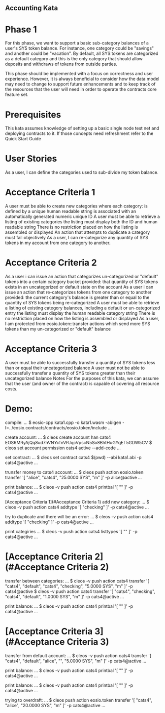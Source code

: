 ## Accounting Kata

# Phase 1
For this phase, we want to support a basic sub-category balances of a user's SYS token balance. For instance, one category could be "savings" and another could be "vacation". By default, all SYS tokens are categorized as a default category and this is the only category that should allow deposits and withdraws of tokens from outside parties.

This phase should be implemented with a focus on correctness and user experience. However, it is always beneficial to consider how the data model may need to change to support future enhancements and to keep track of the resources that the user will need in order to operate the contracts core feature set.

# Prerequisites
This kata assumes knowledge of setting up a basic single node test net and deploying contracts to it. If those concepts need refreshment refer to the Quick Start Guide

# User Stories
As a user, I can define the categories used to sub-divide my token balance.

# Acceptance Criteria 1
A user must be able to create new categories where each category:
is defined by a unique human readable string
is associated with an automatically generated numeric unique ID
A user must be able to retrieve a listing of existing categories
the listing must display both the ID and human readable string
There is no restriction placed on how the listing is assembled or displayed
An action that attempts to duplicate a category must fail objectively
As a user, I can re-categorize any quantity of SYS tokens in my account from one category to another.

# Acceptance Criteria 2
As a user i can issue an action that categorizes un-categorized or "default" tokens into a certain category bucket provided:
that quantity of SYS tokens exists in an uncategorized or default state on the account
As a user i can issue an action that re-categorizes tokens from one category to another provided:
the current category's balance is greater than or equal to the quantity of SYS tokens being re-categorized
A user must be able to retrieve a listing of existing category balances, including a default or un-categorized entry
the listing must display the human readable category string
There is no restriction placed on how the listing is assembled or displayed
As a user, I am protected from eosio.token::transfer actions which send more SYS tokens than my un-categorized or "default" balance

# Acceptance Criteria 3
A user must be able to successfully transfer a quantity of SYS tokens less than or equal their uncategorized balance
A user must not be able to successfully transfer a quantity of SYS tokens greater than their uncategorized balance
Notes
For the purposes of this kata, we can assume that the user (and owner of the contract) is capable of covering all resource costs.


# Demo:

compile:
...
$ eosio-cpp kata1.cpp -o kata1.wasm -abigen -I=../eosio.contracts/contracts/eosio.token/include
...

create account:
...
$ cleos create account han cats4 EOS6MRyAjQq8ud7hVNYcfnVPJqcVpscN5So8BhtHuGYqET5GDW5CV
$ cleos set account permission cats4 active --add-code
...

set contract:
...
$ cleos set contract cats4 $(pwd) --abi kata1.abi -p cats4@active
...

trunsfer money to cats4 account:
...
$ cleos push action eosio.token transfer '[ "alice", "cats4", "25.0000 SYS", "m" ]' -p alice@active
...

print balance:
...
$ cleos -v push action cats4 printbal '[ "" ]' -p cats4@active
...

[Acceptance Criteria 1](#Acceptance Criteria 1)
add new category:
...
$ cleos -v push action cats4 addtype '[ "checking" ]' -p cats4@active
...

try to duplicate and there will be an error:
...
$ cleos -v push action cats4 addtype '[ "checking" ]' -p cats4@active
...

print categiries
...
$ cleos -v push action cats4 listtypes '[ "" ]' -p cats4@active
...

# [Acceptance Criteria 2](#Acceptance Criteria 2)
transfer between categories:
...
$ cleos -v push action cats4 transfer '[ "cats4", "default", "cats4", "checking", "5.0000 SYS", "m" ]' -p cats4@active
$ cleos -v push action cats4 transfer '[ "cats4", "checking", "cats4", "default", "1.0000 SYS", "m" ]' -p cats4@active
...

print balance:
...
$ cleos -v push action cats4 printbal '[ "" ]' -p cats4@active
...

# [Acceptance Criteria 3](#Acceptance Criteria 3)
transfer from default account:
...
$ cleos -v push action cats4 transfer '[ "cats4", "default", "alice", "", "5.0000 SYS", "m" ]' -p cats4@active
...

print balance:
...
$ cleos -v push action cats4 printbal '[ "" ]' -p cats4@active
...

print balance:
...
$ cleos -v push action cats4 printbal '[ "" ]' -p cats4@active
...

trying to overdraft:
...
$ cleos push action eosio.token transfer '[ "cats4", "alice", "20.0000 SYS", "m" ]' -p cats4@active
...